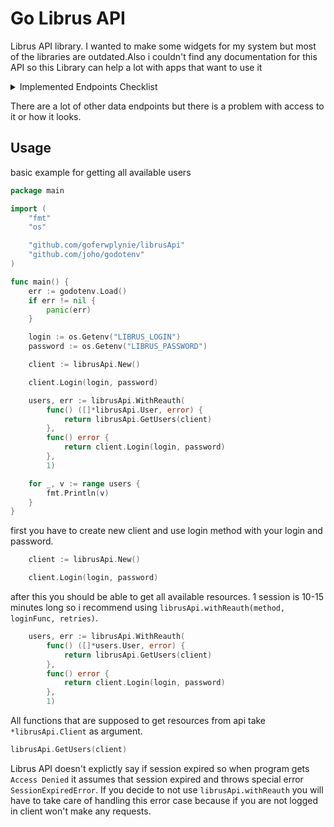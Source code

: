# Go Librus API

Librus API library. I wanted to make some widgets for my system but most of the libraries are outdated.Also i couldn't find any documentation for this API so this Library can help a lot with apps that want to use it

<details>
<summary>Implemented Endpoints Checklist</summary>

- [x] `Users` (teachers)
- [x] `Grades`  
- [ ] `Me`  
- [ ] `PointGrades`  
- [ ] `Subjects`  
- [ ] `Lessons`  
- [ ] `Realizations` (maybe) 
- [ ] `Timetables` (badly designed so maybe in future) 
- [ ] `TimetableEntries` 
- [ ] `Classes`  
- [ ] `Classrooms`  
- [ ] `ClassFreeDays`  
- [ ] `SchoolFreeDays`  
- [ ] `Attendances`  
- [ ] `Justifications`  
- [ ] `HomeWorks`  
- [ ] `HomeWorkAssignments`  
- [ ] `SchoolTrips`  
- [ ] `Messages`  
- [ ] `ParentTeacherConferences`  
- [ ] `ExamResult`  
- [ ] `Substitutions`  
- [ ] `Calendars`  

</details>

There are a lot of other data endpoints but there is a problem with access to it or how it looks.

## Usage

basic example for getting all available users
```go
package main

import (
	"fmt"
	"os"

	"github.com/goferwplynie/librusApi"
	"github.com/joho/godotenv"
)

func main() {
	err := godotenv.Load()
	if err != nil {
		panic(err)
	}

	login := os.Getenv("LIBRUS_LOGIN")
	password := os.Getenv("LIBRUS_PASSWORD")

	client := librusApi.New()

	client.Login(login, password)

	users, err := librusApi.WithReauth(
		func() ([]*librusApi.User, error) {
			return librusApi.GetUsers(client)
		},
		func() error {
			return client.Login(login, password)
		},
		1)

	for _, v := range users {
		fmt.Println(v)
	}
}
```
first you have to create new client and use login method with your login and password.
```go
	client := librusApi.New()

	client.Login(login, password)
```
after this you should be able to get all available resources. 1 session is 10-15 minutes long so i recommend using `librusApi.withReauth(method, loginFunc, retries)`.
```go
	users, err := librusApi.WithReauth(
		func() ([]*users.User, error) {
			return librusApi.GetUsers(client)
		},
		func() error {
			return client.Login(login, password)
		},
		1)
```
All functions that are supposed to get resources from api take `*librusApi.Client` as argument.
```go
librusApi.GetUsers(client)
```

Librus API doesn't explictly say if session expired so when program gets `Access Denied` it assumes that session expired and throws special error `SessionExpiredError`.
If you decide to not use `librusApi.withReauth` you will have to take care of handling this error case because if you are not logged in client won't make any requests.
